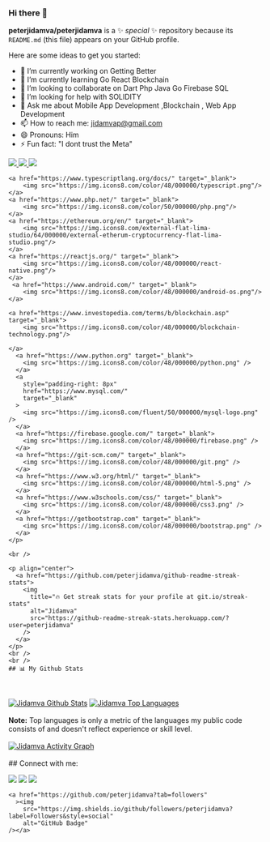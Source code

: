 ### Hi there 👋


**peterjidamva/peterjidamva** is a ✨ _special_ ✨ repository because its `README.md` (this file) appears on your GitHub profile.

Here are some ideas to get you started:

- 🔭 I’m currently working on   Getting Better 
- 🌱 I’m currently learning Go React Blockchain 
- 👯 I’m looking to collaborate on Dart Php Java Go  Firebase SQL  
- 🤔 I’m looking for help with SOLIDITY
- 💬 Ask me about Mobile App Development ,Blockchain , Web App Development
- 📫 How to reach me: jidamvap@gmail.com
- 😄 Pronouns: Him
- ⚡ Fun fact: "I dont trust the Meta"

 <p align="left">
      <a href="https://dart.dev/" target="_blank">
        <img src="https://img.icons8.com/color/50/000000/dart.png"/>
      </a>
      <a href="https://www.java.com/en/download/manual.jsp" target="_blank">
        <img src="https://img.icons8.com/color/50/000000/java-coffee-cup-logo--v1.png"/>  
    </a>
    <a href="https://go.dev/" target="_blank">
        <img src="https://img.icons8.com/color/48/000000/golang.png"/> 
    </a>

    <a href="https://www.typescriptlang.org/docs/" target="_blank">
        <img src="https://img.icons8.com/color/48/000000/typescript.png"/> 
    </a>
    <a href="https://www.php.net/" target="_blank">
        <img src="https://img.icons8.com/color/50/000000/php.png"/> 
    </a>
    <a href="https://ethereum.org/en/" target="_blank">
        <img src="https://img.icons8.com/external-flat-lima-studio/64/000000/external-etherum-cryptocurrency-flat-lima-studio.png"/>
    </a>     
    <a href="https://reactjs.org/" target="_blank">
        <img src="https://img.icons8.com/color/48/000000/react-native.png"/>
    </a>
     <a href="https://www.android.com/" target="_blank">
        <img src="https://img.icons8.com/color/48/000000/android-os.png"/>
    </a>
    
    <a href="https://www.investopedia.com/terms/b/blockchain.asp" target="_blank">
        <img src="https://img.icons8.com/color/48/000000/blockchain-technology.png"/>
   
    </a>
      <a href="https://www.python.org" target="_blank">
        <img src="https://img.icons8.com/color/48/000000/python.png" />
      </a>
      <a
        style="padding-right: 8px"
        href="https://www.mysql.com/"
        target="_blank"
      >
        <img src="https://img.icons8.com/fluent/50/000000/mysql-logo.png" />
      </a>
      <a href="https://firebase.google.com/" target="_blank">
        <img src="https://img.icons8.com/color/48/000000/firebase.png" />
      </a>
      <a href="https://git-scm.com/" target="_blank">
        <img src="https://img.icons8.com/color/48/000000/git.png" />
      </a>
      <a href="https://www.w3.org/html/" target="_blank">
        <img src="https://img.icons8.com/color/48/000000/html-5.png" />
      </a>
      <a href="https://www.w3schools.com/css/" target="_blank">
        <img src="https://img.icons8.com/color/48/000000/css3.png" />
      </a>
      <a href="https://getbootstrap.com" target="_blank">
        <img src="https://img.icons8.com/color/48/000000/bootstrap.png" />
      </a>
    </p>

    <br />

    <p align="center">
      <a href="https://github.com/peterjidamva/github-readme-streak-stats">
        <img
          title="🔥 Get streak stats for your profile at git.io/streak-stats"
          alt="Jidamva"
          src="https://github-readme-streak-stats.herokuapp.com/?user=peterjidamva"
        />
      </a>
    </p>
    <br />
    <br />
    ## 📊 My Github Stats
  <br/>
  <br>
    <a href="https://github.com/peterjidamva/github-readme-stats"><img alt="Jidamva Github Stats" src="https://github-readme-stats.vercel.app/api?username=peterjidamva&show_icons=true&count_private=true&theme=react&hide_border=true&bg_color=0D1117" /></a>
  <a href="https://github.com/peterjidamva/github-readme-stats"><img alt="Jidamva Top Languages" src="https://github-readme-stats.vercel.app/api/top-langs/?username=peterjidamva&langs_count=8&count_private=true&layout=compact&theme=react&hide_border=true&bg_color=0D1117" /></a>
<br>
  <br/>
  <b>Note:</b> Top languages is only a metric of the languages my public code consists of and doesn't reflect experience or skill level.

  <br>
  <br>
<a href="https://github.com/peterjidamva/github-readme-activity-graph"><img alt="Jidamva Activity Graph" src="https://activity-graph.herokuapp.com/graph?username=peterjidamva&bg_color=0D1117&color=5BCDEC&line=5BCDEC&point=FFFFFF&hide_border=true" /></a>
<br>
<br>
    ## Connect with me:
    <p align="left">
      <a href="https://www.linkedin.com/in/peter-jidamva-3800831a6/"
        ><img src="https://img.icons8.com/fluent/48/000000/linkedin.png"
      /></a>
      <a href="https://twitter.com/PeterJidamva"
        ><img src="https://img.icons8.com/fluent/48/000000/twitter.png"
      /></a>
      <a href="https://www.instagram.com/drift65.deep"
        ><img src="https://img.icons8.com/fluent/48/000000/instagram-new.png"
      /></a>
    </p>

    
    <a href="https://github.com/peterjidamva?tab=followers"
      ><img
        src="https://img.shields.io/github/followers/peterjidamva?label=Followers&style=social"
        alt="GitHub Badge"
    /></a>

